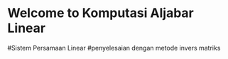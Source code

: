 # Welcome to Komputasi Aljabar Linear
#Sistem Persamaan Linear
#penyelesaian dengan metode invers matriks



